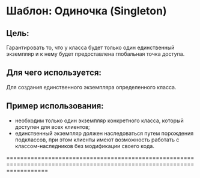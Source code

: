 Шаблон: Одиночка (Singleton)
========================================================================================================================
Цель:
------------------------------------------------------------------------------------------------------------------------
Гарантировать то, что у класса будет только один единственный экземпляр и к нему будет предоставлена глобальная точка
доступа.

Для чего используется:
------------------------------------------------------------------------------------------------------------------------
Для создания единственного экземпляра определенного класса.

Пример использования:
------------------------------------------------------------------------------------------------------------------------
- необходим только один экземпляр конкретного класса, который доступен для всех клиентов;
- единственный экземпляр должен наследоваться путем порождения подклассов, при этом клиенты имеют возможность работать с
  классом-наследников без модификации своего кода.

========================================================================================================================
